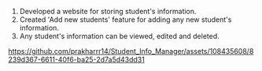 1. Developed a website for storing student's information.
2. Created 'Add new students' feature for adding any new student's information.
3. Any student's information can be viewed, edited and deleted.




https://github.com/prakharrr14/Student_Info_Manager/assets/108435608/8239d367-6611-40f6-ba25-2d7a5d43dd31




